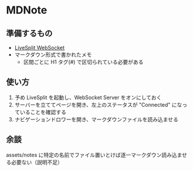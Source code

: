# MDNote

## 準備するもの

- [LiveSplit WebSocket](https://github.com/Xenira/LiveSplit-Websocket)
- マークダウン形式で書かれたメモ
  - 区間ごとに H1 タグ(#) で区切られている必要がある

## 使い方

1. 予め LiveSplit を起動し、WebSocket Server をオンにしておく
1. サーバーを立ててページを開き、左上のステータスが "Connected" になっていることを確認する
1. ナビゲーションドロワーを開き、マークダウンファイルを読み込ませる

## 余談

assets/notes に特定の名前でファイル置いとけば逐一マークダウン読み込ませる必要ない（説明不足）
